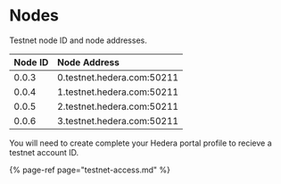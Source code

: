 # Nodes

Testnet node ID and node addresses. 

| Node ID | Node Address |
| :--- | :--- |
| 0.0.3 | 0.testnet.hedera.com:50211 |
| 0.0.4 | 1.testnet.hedera.com:50211 |
| 0.0.5 | 2.testnet.hedera.com:50211 |
| 0.0.6 | 3.testnet.hedera.com:50211 |

You will need to create complete your Hedera portal profile to recieve a testnet account ID.

{% page-ref page="testnet-access.md" %}



